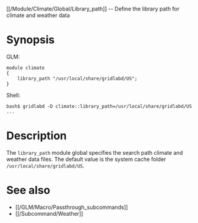 [[/Module/Climate/Global/Library_path]] -- Define the library path for climate and weather data

# Synopsis

GLM:

~~~
module climate
{
	library_path "/usr/local/share/gridlabd/US";
}
~~~

Shell:

~~~
bash$ gridlabd -D climate::library_path=/usr/local/share/gridlabd/US ...
~~~

# Description

The `library_path` module global specifies the search path climate and weather data files.  The default value is the system cache folder `/usr/local/share/gridlabd/US`.

# See also

* [[/GLM/Macro/Passthrough_subcommands]]
* [[/Subcommand/Weather]]
